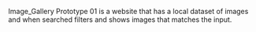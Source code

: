 Image_Gallery
Prototype 01 is a website that has a local dataset of images and when searched filters and shows images that matches the input.
